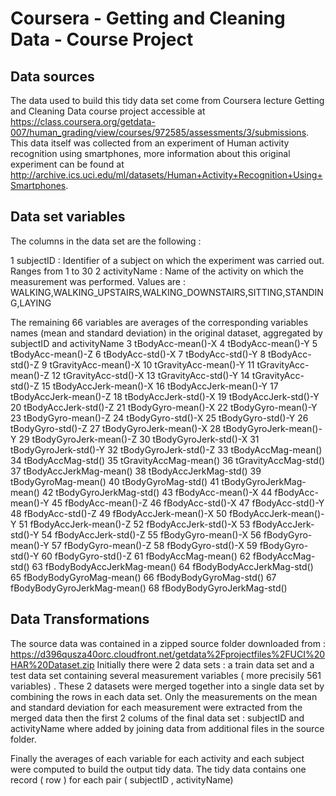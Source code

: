 Coursera - Getting and Cleaning Data - Course Project  
=====================================================

## Data sources ##
The data used to build this tidy data set come from Coursera lecture Getting and Cleaning Data course project accessible at https://class.coursera.org/getdata-007/human_grading/view/courses/972585/assessments/3/submissions.
This data itself was collected from an experiment of Human activity recognition using smartphones, more information about this original experiment can be found at
http://archive.ics.uci.edu/ml/datasets/Human+Activity+Recognition+Using+Smartphones.

## Data set variables ##
The columns in the data set are the following : 

1	subjectID : Identifier of a subject on which the experiment was carried out. Ranges from 1 to 30
2	activityName : Name of the activity on which the measurement was performed. Values are : WALKING,WALKING_UPSTAIRS,WALKING_DOWNSTAIRS,SITTING,STANDING,LAYING
	
The remaining 66 variables are averages of the corresponding variables names (mean and standard deviation) in the original dataset, aggregated by subjectID and activityName
3	tBodyAcc-mean()-X 
4	tBodyAcc-mean()-Y
5	tBodyAcc-mean()-Z
6	tBodyAcc-std()-X
7	tBodyAcc-std()-Y
8	tBodyAcc-std()-Z
9	tGravityAcc-mean()-X
10	tGravityAcc-mean()-Y
11	tGravityAcc-mean()-Z
12	tGravityAcc-std()-X
13	tGravityAcc-std()-Y
14	tGravityAcc-std()-Z
15	tBodyAccJerk-mean()-X
16	tBodyAccJerk-mean()-Y
17	tBodyAccJerk-mean()-Z
18	tBodyAccJerk-std()-X
19	tBodyAccJerk-std()-Y
20	tBodyAccJerk-std()-Z
21	tBodyGyro-mean()-X
22	tBodyGyro-mean()-Y
23	tBodyGyro-mean()-Z
24	tBodyGyro-std()-X
25	tBodyGyro-std()-Y
26	tBodyGyro-std()-Z
27	tBodyGyroJerk-mean()-X
28	tBodyGyroJerk-mean()-Y
29	tBodyGyroJerk-mean()-Z
30	tBodyGyroJerk-std()-X
31	tBodyGyroJerk-std()-Y
32	tBodyGyroJerk-std()-Z
33	tBodyAccMag-mean()
34	tBodyAccMag-std()
35	tGravityAccMag-mean()
36	tGravityAccMag-std()
37	tBodyAccJerkMag-mean()
38	tBodyAccJerkMag-std()
39	tBodyGyroMag-mean()
40	tBodyGyroMag-std()
41	tBodyGyroJerkMag-mean()
42	tBodyGyroJerkMag-std()
43	fBodyAcc-mean()-X
44	fBodyAcc-mean()-Y
45	fBodyAcc-mean()-Z
46	fBodyAcc-std()-X
47	fBodyAcc-std()-Y
48	fBodyAcc-std()-Z
49	fBodyAccJerk-mean()-X
50	fBodyAccJerk-mean()-Y
51	fBodyAccJerk-mean()-Z
52	fBodyAccJerk-std()-X
53	fBodyAccJerk-std()-Y
54	fBodyAccJerk-std()-Z
55	fBodyGyro-mean()-X
56	fBodyGyro-mean()-Y
57	fBodyGyro-mean()-Z
58	fBodyGyro-std()-X
59	fBodyGyro-std()-Y
60	fBodyGyro-std()-Z
61	fBodyAccMag-mean()
62	fBodyAccMag-std()
63	fBodyBodyAccJerkMag-mean()
64	fBodyBodyAccJerkMag-std()
65	fBodyBodyGyroMag-mean()
66	fBodyBodyGyroMag-std()
67	fBodyBodyGyroJerkMag-mean()
68	fBodyBodyGyroJerkMag-std()

## Data Transformations ##
The source data was contained in a zipped source folder downloaded from : https://d396qusza40orc.cloudfront.net/getdata%2Fprojectfiles%2FUCI%20HAR%20Dataset.zip 
Initially there were 2 data sets : a train data set and a test data set containing several measurement variables ( more precisily 561 variables) .
These 2 datasets were merged together into a single data set by combining the rows in each data set. 
Only the measurements on the mean and standard deviation for each measurement were extracted from the merged data then 
the first 2 colums of the final data set : subjectID and activityName where added by joining data from additional files in the source folder. 

Finally the averages of each variable for each activity and each subject were computed to build the output tidy data.
The tidy data contains one record ( row ) for each pair ( subjectID , activityName) 
